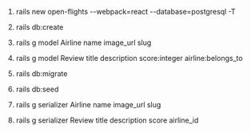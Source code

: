
1) rails new open-flights --webpack=react --database=postgresql -T

2) rails db:create

3) rails g model Airline name image_url slug

4) rails g model Review title description score:integer airline:belongs_to

5) rails db:migrate

6) rails db:seed

7) rails g serializer Airline name image_url slug

8) rails g serializer Review title description score airline_id

